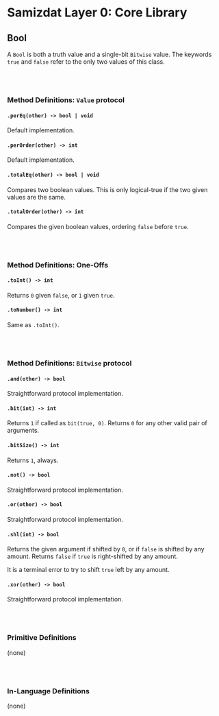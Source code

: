 Samizdat Layer 0: Core Library
==============================

Bool
----

A `Bool` is both a truth value and a single-bit `Bitwise` value. The
keywords `true` and `false` refer to the only two values of this class.



<br><br>
### Method Definitions: `Value` protocol

#### `.perEq(other) -> bool | void`

Default implementation.

#### `.perOrder(other) -> int`

Default implementation.

#### `.totalEq(other) -> bool | void`

Compares two boolean values. This is only logical-true if the two given
values are the same.

#### `.totalOrder(other) -> int`

Compares the given boolean values, ordering `false` before `true`.


<br><br>
### Method Definitions: One-Offs

#### `.toInt() -> int`

Returns `0` given `false`, or `1` given `true`.

#### `.toNumber() -> int`

Same as `.toInt()`.


<br><br>
### Method Definitions: `Bitwise` protocol

#### `.and(other) -> bool`

Straightforward protocol implementation.

#### `.bit(int) -> int`

Returns `1` if called as `bit(true, 0)`. Returns `0` for any other
valid pair of arguments.

#### `.bitSize() -> int`

Returns `1`, always.

#### `.not() -> bool`

Straightforward protocol implementation.

#### `.or(other) -> bool`

Straightforward protocol implementation.

#### `.shl(int) -> bool`

Returns the given argument if shifted by `0`, or if `false` is shifted
by any amount. Returns `false` if `true` is right-shifted by any
amount.

It is a terminal error to try to shift `true` left by any amount.

#### `.xor(other) -> bool`

Straightforward protocol implementation.


<br><br>
### Primitive Definitions

(none)


<br><br>
### In-Language Definitions

(none)
